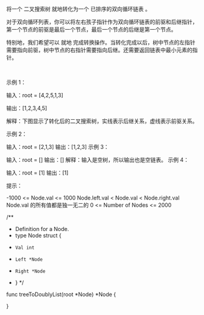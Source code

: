 将一个 二叉搜索树 就地转化为一个 已排序的双向循环链表 。

对于双向循环列表，你可以将左右孩子指针作为双向循环链表的前驱和后继指针，第一个节点的前驱是最后一个节点，最后一个节点的后继是第一个节点。

特别地，我们希望可以 就地 完成转换操作。当转化完成以后，树中节点的左指针需要指向前驱，树中节点的右指针需要指向后继。还需要返回链表中最小元素的指针。

 

示例 1：

输入：root = [4,2,5,1,3] 


输出：[1,2,3,4,5]

解释：下图显示了转化后的二叉搜索树，实线表示后继关系，虚线表示前驱关系。

示例 2：

输入：root = [2,1,3]
输出：[1,2,3]
示例 3：

输入：root = []
输出：[]
解释：输入是空树，所以输出也是空链表。
示例 4：

输入：root = [1]
输出：[1]
 

提示：

-1000 <= Node.val <= 1000
Node.left.val < Node.val < Node.right.val
Node.val 的所有值都是独一无二的
0 <= Number of Nodes <= 2000

/**
 * Definition for a Node.
 * type Node struct {
 *     Val int
 *     Left *Node
 *     Right *Node
 * }
 */

func treeToDoublyList(root *Node) *Node {
    
}